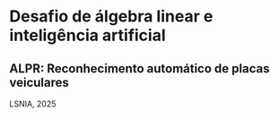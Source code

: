 # Desafio de álgebra linear e inteligência artificial
## ALPR: Reconhecimento automático de placas veiculares

LSNIA, 2025

